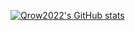 [![Qrow2022's GitHub stats](https://github-readme-stats.vercel.app/api?username=qrow2022)](https://github.com/qrow2022/github-readme-stats)